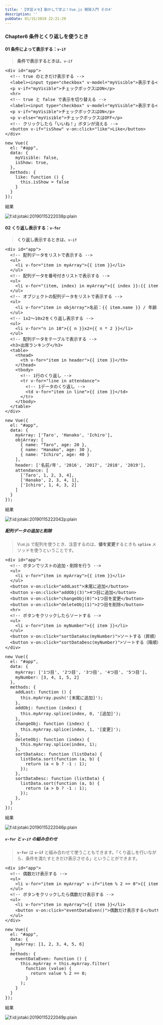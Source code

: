 ```yaml
---
title: '【学習メモ】動かして学ぶ！Vue.js 開発入門 その4'
description: ''
pubDate: 01/15/2019 22:21:29
---
```


<h3>Chapter6 条件とくり返しを使うとき</h3>

<h4>01 条件によって表示する：<code>v-if</code></h4>

<blockquote><p><strong>条件で表示するときは、<code>v-if</code></strong></p></blockquote>

<pre class="code lang-html" data-lang="html" data-unlink><span class="synIdentifier">&lt;</span><span class="synStatement">div</span><span class="synIdentifier"> </span><span class="synType">id</span><span class="synIdentifier">=</span><span class="synConstant">&quot;app&quot;</span><span class="synIdentifier">&gt;</span>
  <span class="synComment">&lt;!-- true のときだけ表示する --&gt;</span>
  <span class="synIdentifier">&lt;</span><span class="synStatement">label</span><span class="synIdentifier">&gt;&lt;</span><span class="synStatement">input</span><span class="synIdentifier"> </span><span class="synType">type</span><span class="synIdentifier">=</span><span class="synConstant">&quot;checkbox&quot;</span><span class="synIdentifier"> v-model=</span><span class="synConstant">&quot;myVisible&quot;</span><span class="synIdentifier">&gt;</span>表示する<span class="synIdentifier">&lt;/</span><span class="synStatement">label</span><span class="synIdentifier">&gt;</span>
  <span class="synIdentifier">&lt;</span><span class="synStatement">p</span><span class="synIdentifier"> v-if=</span><span class="synConstant">&quot;myVisible&quot;</span><span class="synIdentifier">&gt;</span>チェックボックスはON<span class="synIdentifier">&lt;/</span><span class="synStatement">p</span><span class="synIdentifier">&gt;</span>
  <span class="synIdentifier">&lt;</span><span class="synStatement">hr</span><span class="synIdentifier">&gt;</span>
  <span class="synComment">&lt;!-- true と false で表示を切り替える --&gt;</span>
  <span class="synIdentifier">&lt;</span><span class="synStatement">label</span><span class="synIdentifier">&gt;&lt;</span><span class="synStatement">input</span><span class="synIdentifier"> </span><span class="synType">type</span><span class="synIdentifier">=</span><span class="synConstant">&quot;checkbox&quot;</span><span class="synIdentifier"> v-model=</span><span class="synConstant">&quot;myVisible&quot;</span><span class="synIdentifier">&gt;</span>表示する<span class="synIdentifier">&lt;/</span><span class="synStatement">label</span><span class="synIdentifier">&gt;</span>
  <span class="synIdentifier">&lt;</span><span class="synStatement">p</span><span class="synIdentifier"> v-if=</span><span class="synConstant">&quot;myVisible&quot;</span><span class="synIdentifier">&gt;</span>チェックボックスはON<span class="synIdentifier">&lt;/</span><span class="synStatement">p</span><span class="synIdentifier">&gt;</span>
  <span class="synIdentifier">&lt;</span><span class="synStatement">p</span><span class="synIdentifier"> v-else=</span><span class="synConstant">&quot;myVisible&quot;</span><span class="synIdentifier">&gt;</span>チェックボックスはOFF<span class="synIdentifier">&lt;/</span><span class="synStatement">p</span><span class="synIdentifier">&gt;</span>
  <span class="synComment">&lt;!-- クリックしたら「いいね！」ボタンが消える --&gt;</span>
  <span class="synIdentifier">&lt;</span><span class="synStatement">button</span><span class="synIdentifier"> v-if=</span><span class="synConstant">&quot;isShow&quot;</span><span class="synIdentifier"> v-on:click=</span><span class="synConstant">&quot;like&quot;</span><span class="synIdentifier">&gt;</span>Like<span class="synIdentifier">&lt;/</span><span class="synStatement">button</span><span class="synIdentifier">&gt;</span>
<span class="synIdentifier">&lt;/</span><span class="synStatement">div</span><span class="synIdentifier">&gt;</span>
</pre>

<pre class="code lang-javascript" data-lang="javascript" data-unlink><span class="synStatement">new</span> Vue(<span class="synIdentifier">{</span>
  el: <span class="synConstant">&quot;#app&quot;</span>,
  data: <span class="synIdentifier">{</span>
    myVisible: <span class="synConstant">false</span>,
    isShow: <span class="synConstant">true</span>,
  <span class="synIdentifier">}</span>,
  methods: <span class="synIdentifier">{</span>
    like: <span class="synIdentifier">function</span> () <span class="synIdentifier">{</span>
      <span class="synIdentifier">this</span>.isShow = <span class="synConstant">false</span>
    <span class="synIdentifier">}</span>
  <span class="synIdentifier">}</span>
<span class="synIdentifier">}</span>);
</pre>

<p>結果</p>

<p><span itemscope itemtype="http://schema.org/Photograph"><img src="/images/hatena/20190115222038.png" alt="f:id:jotaki:20190115222038p:plain" title="f:id:jotaki:20190115222038p:plain" class="hatena-fotolife" itemprop="image"></span></p>

<h4>02 くり返し表示する：<code>v-for</code></h4>

<blockquote><p><strong>くり返し表示するときは、<code>v-if</code></strong></p></blockquote>

<pre class="code lang-html" data-lang="html" data-unlink><span class="synIdentifier">&lt;</span><span class="synStatement">div</span><span class="synIdentifier"> </span><span class="synType">id</span><span class="synIdentifier">=</span><span class="synConstant">&quot;app&quot;</span><span class="synIdentifier">&gt;</span>
  <span class="synComment">&lt;!-- 配列データをリストで表示する --&gt;</span>
  <span class="synIdentifier">&lt;</span><span class="synStatement">ul</span><span class="synIdentifier">&gt;</span>
    <span class="synIdentifier">&lt;</span><span class="synStatement">li</span><span class="synIdentifier"> v-</span><span class="synType">for</span><span class="synIdentifier">=</span><span class="synConstant">&quot;item in myArray&quot;</span><span class="synIdentifier">&gt;</span>{{ item }}<span class="synIdentifier">&lt;/</span><span class="synStatement">li</span><span class="synIdentifier">&gt;</span>
  <span class="synIdentifier">&lt;/</span><span class="synStatement">ul</span><span class="synIdentifier">&gt;</span>
  <span class="synComment">&lt;!-- 配列データを番号付きリストで表示する --&gt;</span>
  <span class="synIdentifier">&lt;</span><span class="synStatement">ul</span><span class="synIdentifier">&gt;</span>
    <span class="synIdentifier">&lt;</span><span class="synStatement">li</span><span class="synIdentifier"> v-</span><span class="synType">for</span><span class="synIdentifier">=</span><span class="synConstant">&quot;(item, index) in myArray&quot;</span><span class="synIdentifier">&gt;</span>{{ index }}:{{ item }}<span class="synIdentifier">&lt;/</span><span class="synStatement">li</span><span class="synIdentifier">&gt;</span>
  <span class="synIdentifier">&lt;/</span><span class="synStatement">ul</span><span class="synIdentifier">&gt;</span>
  <span class="synComment">&lt;!-- オブジェクトの配列データをリストで表示する --&gt;</span>
  <span class="synIdentifier">&lt;</span><span class="synStatement">ul</span><span class="synIdentifier">&gt;</span>
    <span class="synIdentifier">&lt;</span><span class="synStatement">li</span><span class="synIdentifier"> v-</span><span class="synType">for</span><span class="synIdentifier">=</span><span class="synConstant">&quot;item in objArray&quot;</span><span class="synIdentifier">&gt;</span>名前：{{ item.name }} / 年齢：{{ item.age }}<span class="synIdentifier">&lt;/</span><span class="synStatement">li</span><span class="synIdentifier">&gt;</span>
  <span class="synIdentifier">&lt;/</span><span class="synStatement">ul</span><span class="synIdentifier">&gt;</span>
  <span class="synComment">&lt;!-- 1x2〜10x2をくり返し表示する --&gt;</span>
  <span class="synIdentifier">&lt;</span><span class="synStatement">ul</span><span class="synIdentifier">&gt;</span>
    <span class="synIdentifier">&lt;</span><span class="synStatement">li</span><span class="synIdentifier"> v-</span><span class="synType">for</span><span class="synIdentifier">=</span><span class="synConstant">&quot;n in 10&quot;</span><span class="synIdentifier">&gt;</span>{{ n }}x2={{ n * 2 }}<span class="synIdentifier">&lt;/</span><span class="synStatement">li</span><span class="synIdentifier">&gt;</span>
  <span class="synIdentifier">&lt;/</span><span class="synStatement">ul</span><span class="synIdentifier">&gt;</span>
  <span class="synComment">&lt;!-- 配列データをテーブルで表示する --&gt;</span>
  <span class="synIdentifier">&lt;</span><span class="synStatement">h3</span><span class="synIdentifier">&gt;</span>出席ランキング<span class="synIdentifier">&lt;/</span><span class="synStatement">h3</span><span class="synIdentifier">&gt;</span>
  <span class="synIdentifier">&lt;</span><span class="synStatement">table</span><span class="synIdentifier">&gt;</span>
    <span class="synIdentifier">&lt;</span><span class="synStatement">thead</span><span class="synIdentifier">&gt;</span>
      <span class="synIdentifier">&lt;</span><span class="synStatement">th</span><span class="synIdentifier"> v-</span><span class="synType">for</span><span class="synIdentifier">=</span><span class="synConstant">&quot;item in header&quot;</span><span class="synIdentifier">&gt;</span>{{ item }}<span class="synIdentifier">&lt;/</span><span class="synStatement">th</span><span class="synIdentifier">&gt;</span>
    <span class="synIdentifier">&lt;/</span><span class="synStatement">thead</span><span class="synIdentifier">&gt;</span>
    <span class="synIdentifier">&lt;</span><span class="synStatement">tbody</span><span class="synIdentifier">&gt;</span>
      <span class="synComment">&lt;!-- 1行のくり返し --&gt;</span>
      <span class="synIdentifier">&lt;</span><span class="synStatement">tr</span><span class="synIdentifier"> v-</span><span class="synType">for</span><span class="synIdentifier">=</span><span class="synConstant">&quot;line in attendance&quot;</span><span class="synIdentifier">&gt;</span>
        <span class="synComment">&lt;!-- 1データのくり返し --&gt;</span>
        <span class="synIdentifier">&lt;</span><span class="synStatement">td</span><span class="synIdentifier"> v-</span><span class="synType">for</span><span class="synIdentifier">=</span><span class="synConstant">&quot;item in line&quot;</span><span class="synIdentifier">&gt;</span>{{ item }}<span class="synIdentifier">&lt;/</span><span class="synStatement">td</span><span class="synIdentifier">&gt;</span>
      <span class="synIdentifier">&lt;/</span><span class="synStatement">tr</span><span class="synIdentifier">&gt;</span>
    <span class="synIdentifier">&lt;/</span><span class="synStatement">tbody</span><span class="synIdentifier">&gt;</span>
  <span class="synIdentifier">&lt;/</span><span class="synStatement">table</span><span class="synIdentifier">&gt;</span>
<span class="synIdentifier">&lt;/</span><span class="synStatement">div</span><span class="synIdentifier">&gt;</span>
</pre>

<pre class="code lang-javascript" data-lang="javascript" data-unlink><span class="synStatement">new</span> Vue(<span class="synIdentifier">{</span>
  el: <span class="synConstant">&quot;#app&quot;</span>,
  data: <span class="synIdentifier">{</span>
    myArray: <span class="synIdentifier">[</span><span class="synConstant">'Taro'</span>, <span class="synConstant">'Hanako'</span>, <span class="synConstant">'Ichiro'</span><span class="synIdentifier">]</span>,
    objArray: <span class="synIdentifier">[</span>
      <span class="synIdentifier">{</span> name: <span class="synConstant">&quot;Taro&quot;</span>, age: 20 <span class="synIdentifier">}</span>,
      <span class="synIdentifier">{</span> name: <span class="synConstant">&quot;Hanako&quot;</span>, age: 30 <span class="synIdentifier">}</span>,
      <span class="synIdentifier">{</span> name: <span class="synConstant">&quot;Ichiro&quot;</span>, age: 40 <span class="synIdentifier">}</span>
    <span class="synIdentifier">]</span>,
    header: <span class="synIdentifier">[</span><span class="synConstant">'名前/年'</span>, <span class="synConstant">'2016'</span>, <span class="synConstant">'2017'</span>, <span class="synConstant">'2018'</span>, <span class="synConstant">'2019'</span><span class="synIdentifier">]</span>,
    attendance: <span class="synIdentifier">[</span>
      <span class="synIdentifier">[</span><span class="synConstant">'Taro'</span>, 1, 2, 3, 4<span class="synIdentifier">]</span>,
      <span class="synIdentifier">[</span><span class="synConstant">'Hanako'</span>, 2, 3, 4, 1<span class="synIdentifier">]</span>,
      <span class="synIdentifier">[</span><span class="synConstant">'Ichiro'</span>, 1, 4, 3, 2<span class="synIdentifier">]</span>
    <span class="synIdentifier">]</span>
  <span class="synIdentifier">}</span>
<span class="synIdentifier">}</span>);
</pre>

<p>結果</p>

<p><span itemscope itemtype="http://schema.org/Photograph"><img src="/images/hatena/20190115222042.png" alt="f:id:jotaki:20190115222042p:plain" title="f:id:jotaki:20190115222042p:plain" class="hatena-fotolife" itemprop="image"></span></p>

<h5>配列データの追加と削除</h5>

<blockquote><p>Vue.js で配列を使うとき、注意するのは、<strong>値を変更</strong>するときも <strong><code>splice</code></strong> メソッドを使うということです。</p></blockquote>

<pre class="code lang-html" data-lang="html" data-unlink><span class="synIdentifier">&lt;</span><span class="synStatement">div</span><span class="synIdentifier"> </span><span class="synType">id</span><span class="synIdentifier">=</span><span class="synConstant">&quot;app&quot;</span><span class="synIdentifier">&gt;</span>
  <span class="synComment">&lt;!-- ボタンでリストの追加・削除を行う --&gt;</span>
  <span class="synIdentifier">&lt;</span><span class="synStatement">ul</span><span class="synIdentifier">&gt;</span>
    <span class="synIdentifier">&lt;</span><span class="synStatement">li</span><span class="synIdentifier"> v-</span><span class="synType">for</span><span class="synIdentifier">=</span><span class="synConstant">&quot;item in myArray&quot;</span><span class="synIdentifier">&gt;</span>{{ item }}<span class="synIdentifier">&lt;/</span><span class="synStatement">li</span><span class="synIdentifier">&gt;</span>
  <span class="synIdentifier">&lt;/</span><span class="synStatement">ul</span><span class="synIdentifier">&gt;</span>
  <span class="synIdentifier">&lt;</span><span class="synStatement">button</span><span class="synIdentifier"> v-on:click=</span><span class="synConstant">&quot;addLast&quot;</span><span class="synIdentifier">&gt;</span>末尾に追加<span class="synIdentifier">&lt;/</span><span class="synStatement">button</span><span class="synIdentifier">&gt;</span>
  <span class="synIdentifier">&lt;</span><span class="synStatement">button</span><span class="synIdentifier"> v-on:click=</span><span class="synConstant">&quot;addObj(3)&quot;</span><span class="synIdentifier">&gt;</span>4つ目に追加<span class="synIdentifier">&lt;/</span><span class="synStatement">button</span><span class="synIdentifier">&gt;</span>
  <span class="synIdentifier">&lt;</span><span class="synStatement">button</span><span class="synIdentifier"> v-on:click=</span><span class="synConstant">&quot;changeObj(0)&quot;</span><span class="synIdentifier">&gt;</span>1つ目を変更<span class="synIdentifier">&lt;/</span><span class="synStatement">button</span><span class="synIdentifier">&gt;</span>
  <span class="synIdentifier">&lt;</span><span class="synStatement">button</span><span class="synIdentifier"> v-on:click=</span><span class="synConstant">&quot;deleteObj(1)&quot;</span><span class="synIdentifier">&gt;</span>2つ目を削除<span class="synIdentifier">&lt;/</span><span class="synStatement">button</span><span class="synIdentifier">&gt;</span>
  <span class="synIdentifier">&lt;</span><span class="synStatement">hr</span><span class="synIdentifier">&gt;</span>
  <span class="synComment">&lt;!-- ボタンをクリックしたらソートする --&gt;</span>
  <span class="synIdentifier">&lt;</span><span class="synStatement">ul</span><span class="synIdentifier">&gt;</span>
    <span class="synIdentifier">&lt;</span><span class="synStatement">li</span><span class="synIdentifier"> v-</span><span class="synType">for</span><span class="synIdentifier">=</span><span class="synConstant">&quot;item in myNumber&quot;</span><span class="synIdentifier">&gt;</span>{{ item }}<span class="synIdentifier">&lt;/</span><span class="synStatement">li</span><span class="synIdentifier">&gt;</span>
  <span class="synIdentifier">&lt;/</span><span class="synStatement">ul</span><span class="synIdentifier">&gt;</span>
  <span class="synIdentifier">&lt;</span><span class="synStatement">button</span><span class="synIdentifier"> v-on:click=</span><span class="synConstant">&quot;sortDataAsc(myNumber)&quot;</span><span class="synIdentifier">&gt;</span>ソートする（昇順）<span class="synIdentifier">&lt;/</span><span class="synStatement">button</span><span class="synIdentifier">&gt;</span>
  <span class="synIdentifier">&lt;</span><span class="synStatement">button</span><span class="synIdentifier"> v-on:click=</span><span class="synConstant">&quot;sortDataDesc(myNumber)&quot;</span><span class="synIdentifier">&gt;</span>ソートする（降順）<span class="synIdentifier">&lt;/</span><span class="synStatement">button</span><span class="synIdentifier">&gt;</span>
<span class="synIdentifier">&lt;/</span><span class="synStatement">div</span><span class="synIdentifier">&gt;</span>
</pre>

<pre class="code lang-javascript" data-lang="javascript" data-unlink><span class="synStatement">new</span> Vue(<span class="synIdentifier">{</span>
  el: <span class="synConstant">&quot;#app&quot;</span>,
  data: <span class="synIdentifier">{</span>
    myArray: <span class="synIdentifier">[</span><span class="synConstant">'1つ目'</span>, <span class="synConstant">'2つ目'</span>, <span class="synConstant">'3つ目'</span>, <span class="synConstant">'4つ目'</span>, <span class="synConstant">'5つ目'</span><span class="synIdentifier">]</span>,
    myNumber: <span class="synIdentifier">[</span>3, 4, 1, 5, 2<span class="synIdentifier">]</span>
  <span class="synIdentifier">}</span>,
  methods: <span class="synIdentifier">{</span>
    addLast: <span class="synIdentifier">function</span> () <span class="synIdentifier">{</span>
      <span class="synIdentifier">this</span>.myArray.push(<span class="synConstant">'[末尾に追加]'</span>);
    <span class="synIdentifier">}</span>,
    addObj: <span class="synIdentifier">function</span> (index) <span class="synIdentifier">{</span>
      <span class="synIdentifier">this</span>.myArray.splice(index, 0, <span class="synConstant">'[追加]'</span>);
    <span class="synIdentifier">}</span>,
    changeObj: <span class="synIdentifier">function</span> (index) <span class="synIdentifier">{</span>
      <span class="synIdentifier">this</span>.myArray.splice(index, 1, <span class="synConstant">'[変更]'</span>);
    <span class="synIdentifier">}</span>,
    deleteObj: <span class="synIdentifier">function</span> (index) <span class="synIdentifier">{</span>
      <span class="synIdentifier">this</span>.myArray.splice(index, 1);
    <span class="synIdentifier">}</span>,
    sortDataAsc: <span class="synIdentifier">function</span> (listData) <span class="synIdentifier">{</span>
      listData.sort(<span class="synIdentifier">function</span> (a, b) <span class="synIdentifier">{</span>
        <span class="synStatement">return</span> (a &lt; b ? -1 : 1);
      <span class="synIdentifier">}</span>);
    <span class="synIdentifier">}</span>,
    sortDataDesc: <span class="synIdentifier">function</span> (listData) <span class="synIdentifier">{</span>
      listData.sort(<span class="synIdentifier">function</span> (a, b) <span class="synIdentifier">{</span>
        <span class="synStatement">return</span> (a &gt; b ? -1 : 1);
      <span class="synIdentifier">}</span>);
    <span class="synIdentifier">}</span>,
  <span class="synIdentifier">}</span>
<span class="synIdentifier">}</span>);
</pre>

<p>結果</p>

<p><span itemscope itemtype="http://schema.org/Photograph"><img src="/images/hatena/20190115222046.png" alt="f:id:jotaki:20190115222046p:plain" title="f:id:jotaki:20190115222046p:plain" class="hatena-fotolife" itemprop="image"></span></p>

<h5><code>v-for</code> と <code>v-if</code> の組み合わせ</h5>

<blockquote><p><strong><code>v-for</code></strong> は <strong><code>v-if</code></strong> と組み合わせて使うこともできます。「くり返しを行いながら、条件を満たすときだけ表示させる」ということができます。</p></blockquote>

<pre class="code lang-html" data-lang="html" data-unlink><span class="synIdentifier">&lt;</span><span class="synStatement">div</span><span class="synIdentifier"> </span><span class="synType">id</span><span class="synIdentifier">=</span><span class="synConstant">&quot;app&quot;</span><span class="synIdentifier">&gt;</span>
  <span class="synComment">&lt;!-- 偶数だけ表示する --&gt;</span>
  <span class="synIdentifier">&lt;</span><span class="synStatement">ul</span><span class="synIdentifier">&gt;</span>
    <span class="synIdentifier">&lt;</span><span class="synStatement">li</span><span class="synIdentifier"> v-</span><span class="synType">for</span><span class="synIdentifier">=</span><span class="synConstant">&quot;item in myArray&quot;</span><span class="synIdentifier"> v-if=</span><span class="synConstant">&quot;item % 2 == 0&quot;</span><span class="synIdentifier">&gt;</span>{{ item }}<span class="synIdentifier">&lt;/</span><span class="synStatement">li</span><span class="synIdentifier">&gt;</span>
  <span class="synIdentifier">&lt;/</span><span class="synStatement">ul</span><span class="synIdentifier">&gt;</span>
  <span class="synComment">&lt;!-- ボタンをクリックしたら偶数だけ表示する --&gt;</span>
  <span class="synIdentifier">&lt;</span><span class="synStatement">ul</span><span class="synIdentifier">&gt;</span>
    <span class="synIdentifier">&lt;</span><span class="synStatement">li</span><span class="synIdentifier"> v-</span><span class="synType">for</span><span class="synIdentifier">=</span><span class="synConstant">&quot;item in myArray&quot;</span><span class="synIdentifier">&gt;</span>{{ item }}<span class="synIdentifier">&lt;/</span><span class="synStatement">li</span><span class="synIdentifier">&gt;</span>
    <span class="synIdentifier">&lt;</span><span class="synStatement">button</span><span class="synIdentifier"> v-on:click=</span><span class="synConstant">&quot;eventDataEven()&quot;</span><span class="synIdentifier">&gt;</span>偶数だけ表示する<span class="synIdentifier">&lt;/</span><span class="synStatement">button</span><span class="synIdentifier">&gt;</span>
  <span class="synIdentifier">&lt;/</span><span class="synStatement">ul</span><span class="synIdentifier">&gt;</span>
<span class="synIdentifier">&lt;/</span><span class="synStatement">div</span><span class="synIdentifier">&gt;</span>
</pre>

<pre class="code lang-javascript" data-lang="javascript" data-unlink><span class="synStatement">new</span> Vue(<span class="synIdentifier">{</span>
  el: <span class="synConstant">&quot;#app&quot;</span>,
  data: <span class="synIdentifier">{</span>
    myArray: <span class="synIdentifier">[</span>1, 2, 3, 4, 5, 6<span class="synIdentifier">]</span>
  <span class="synIdentifier">}</span>,
  methods: <span class="synIdentifier">{</span>
    eventDataEven: <span class="synIdentifier">function</span> () <span class="synIdentifier">{</span>
      <span class="synIdentifier">this</span>.myArray = <span class="synIdentifier">this</span>.myArray.filter(
        <span class="synIdentifier">function</span> (value) <span class="synIdentifier">{</span>
          <span class="synStatement">return</span> value % 2 == 0;
        <span class="synIdentifier">}</span>
      );
    <span class="synIdentifier">}</span>
  <span class="synIdentifier">}</span>
<span class="synIdentifier">}</span>);
</pre>

<p>結果</p>

<p><span itemscope itemtype="http://schema.org/Photograph"><img src="/images/hatena/20190115222049.png" alt="f:id:jotaki:20190115222049p:plain" title="f:id:jotaki:20190115222049p:plain" class="hatena-fotolife" itemprop="image"></span></p>
